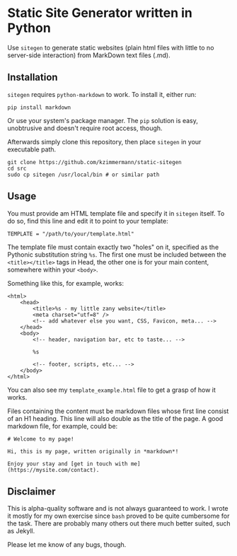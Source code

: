 # Static Site Generator written in Python

Use `sitegen` to generate static websites (plain html files with little to no server-side interaction) from MarkDown text files (.md).

## Installation

`sitegen` requires `python-markdown` to work. To install it, either run:

    pip install markdown

Or use your system's package manager. The `pip` solution is easy, unobtrusive and doesn't require root access, though.

Afterwards simply clone this repository, then place `sitegen` in your executable path.

    git clone https://github.com/kzimmermann/static-sitegen
    cd src
    sudo cp sitegen /usr/local/bin # or similar path

## Usage

You must provide am HTML template file and specify it in `sitegen` itself. To do so, find this line and edit it to point to your template:

    TEMPLATE = "/path/to/your/template.html"

The template file must contain exactly two "holes" on it, specified as the Pythonic substitution string `%s`. The first one must be included between the `<title></title>` tags in Head, the other one is for your main content, somewhere within your `<body>`. 

Something like this, for example, works:

    <html>
        <head>
            <title>%s - my little zany website</title>
            <meta charset="utf=8" />
            <!-- add whatever else you want, CSS, Favicon, meta... -->
        </head>
        <body>
            <!-- header, navigation bar, etc to taste... -->

            %s

            <!-- footer, scripts, etc... -->
        </body>
    </html>

You can also see my `template_example.html` file to get a grasp of how it works.

Files containing the content must be markdown files whose first line consist of an H1 heading. This line will also double as the title of the page. A good markdown file, for example, could be:

    # Welcome to my page!

    Hi, this is my page, written originally in *markdown*!

    Enjoy your stay and [get in touch with me](https://mysite.com/contact).

## Disclaimer

This is alpha-quality software and is not always guaranteed to work. I wrote it mostly for my own exercise since `bash` proved to be quite cumbersome for the task. There are probably many others out there much better suited, such as Jekyll.

Please let me know of any bugs, though.
